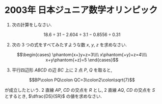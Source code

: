 # 2003年 日本ジュニア数学オリンピック

1. 次の計算をしなさい.

$$18.6\div31-2.604\div3.1-0.8556\div0.31$$

2. 次の $3$ つの式をすべてみたすような数 $x$, $y$, $z$ を求めなさい.

$$\begin{cases}
\phantom{x+}y+z=3\\\\
x\phantom{+y}+z=4\\\\
x+y\phantom{+z}=5
\end{cases}$$

3. 平行四辺形 $ABCD$ の辺 $BC$ 上に $2$ 点 $P$, $Q$ を取ると,

$$BP\colon PQ\colon QC=3\colon2\colon\sqrt{7}$$

が成立したという. $2$ 直線 $AP$, $CD$ の交点を $R$ とし, $2$ 直線 $AQ$, $CD$ の交点を $S$ とするとき, $\dfrac{DS}{SR}$ の値を求めなさい.